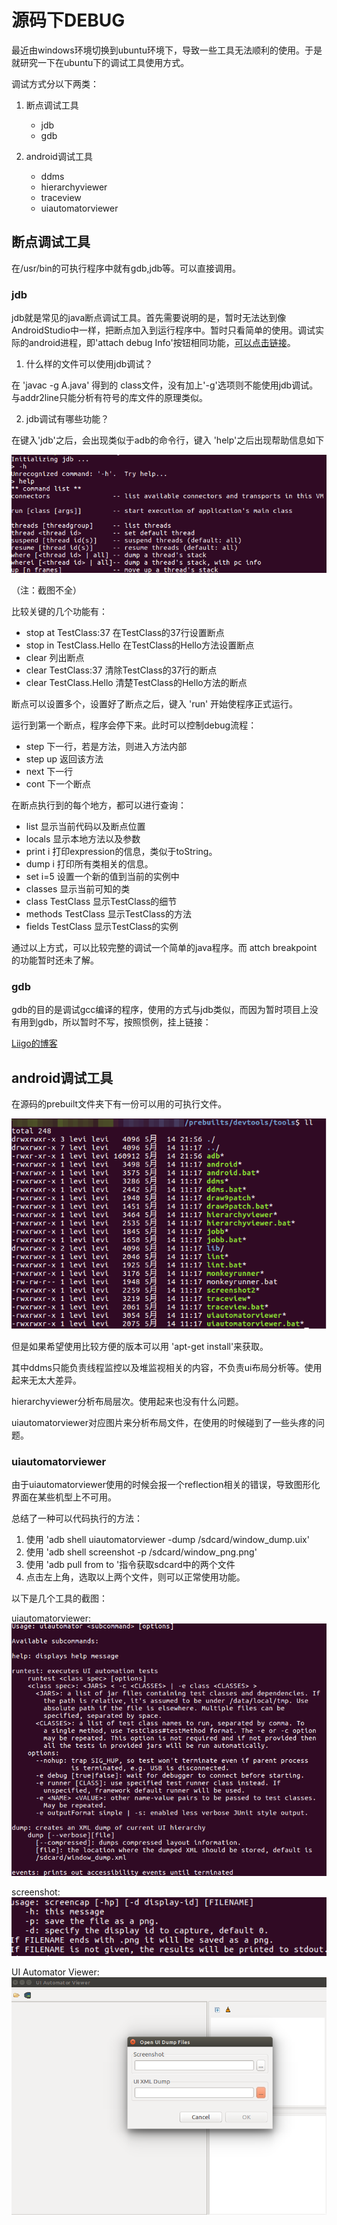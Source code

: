 # 源码下DEBUG

最近由windows环境切换到ubuntu环境下，导致一些工具无法顺利的使用。于是就研究一下在ubuntu下的调试工具使用方式。

调试方式分以下两类：
1. 断点调试工具
	* jdb
	* gdb

2. android调试工具
	* ddms
	* hierarchyviewer
	* traceview
	* uiautomatorviewer

## 断点调试工具

在/usr/bin的可执行程序中就有gdb,jdb等。可以直接调用。

### jdb

jdb就是常见的java断点调试工具。首先需要说明的是，暂时无法达到像AndroidStudio中一样，把断点加入到运行程序中。暂时只看简单的使用。调试实际的android进程，即'attach debug Info'按钮相同功能，[可以点击链接](./jdb调试进程.md)。

1. 什么样的文件可以使用jdb调试？

在 'javac -g A.java' 得到的 class文件，没有加上'-g'选项则不能使用jdb调试。与addr2line只能分析有符号的库文件的原理类似。

2. jdb调试有哪些功能？

在键入'jdb'之后，会出现类似于adb的命令行，键入 'help'之后出现帮助信息如下

![jdb_help](./jdb_help.png)

（注：截图不全）

比较关键的几个功能有：

* stop at TestClass:37        在TestClass的37行设置断点
* stop in TestClass.Hello     在TestClass的Hello方法设置断点
* clear			      列出断点
* clear TestClass:37          清除TestClass的37行的断点
* clear TestClass.Hello       清楚TestClass的Hello方法的断点

断点可以设置多个，设置好了断点之后，键入 'run' 开始使程序正式运行。

运行到第一个断点，程序会停下来。此时可以控制debug流程：

* step                         下一行，若是方法，则进入方法内部
* step up                      返回该方法
* next                         下一行
* cont                         下一个断点

在断点执行到的每个地方，都可以进行查询：

* list			               显示当前代码以及断点位置
* locals                       显示本地方法以及参数
* print i                      打印expression的信息，类似于toString。
* dump i                       打印所有类相关的信息。
* set i=5                      设置一个新的值到当前的实例中
* classes                      显示当前可知的类
* class TestClass              显示TestClass的细节
* methods TestClass            显示TestClass的方法
* fields TestClass             显示TestClass的实例

通过以上方式，可以比较完整的调试一个简单的java程序。而 attch breakpoint 的功能暂时还未了解。

### gdb

gdb的目的是调试gcc编译的程序，使用的方式与jdb类似，而因为暂时项目上没有用到gdb，所以暂时不写，按照惯例，挂上链接：

[Liigo的博客](https://blog.csdn.net/liigo/article/details/582231/)

## android调试工具

在源码的prebuilt文件夹下有一份可以用的可执行文件。

![可执行文件](./tools.png)

但是如果希望使用比较方便的版本可以用 'apt-get install'来获取。

其中ddms只能负责线程监控以及堆监视相关的内容，不负责ui布局分析等。使用起来无太大差异。

hierarchyviewer分析布局层次。使用起来也没有什么问题。

uiautomatorviewer对应图片来分析布局文件，在使用的时候碰到了一些头疼的问题。

### uiautomatorviewer

由于uiautomatorviewer使用的时候会报一个reflection相关的错误，导致图形化界面在某些机型上不可用。

总结了一种可以代码执行的方法：

1. 使用 'adb shell uiautomatorviewer -dump /sdcard/window_dump.uix'
2. 使用 'adb shell screenshot -p /sdcard/window_png.png'
3. 使用 'adb pull from to '指令获取sdcard中的两个文件
4. 点击左上角，选取以上两个文件，则可以正常使用功能。

以下是几个工具的截图：

uiautomatorviewer:
![](./uiautomator.png)

screenshot:
![](./screencap.png)

UI Automator Viewer:
![](./ui_automator.png)



